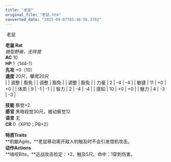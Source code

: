 ```yaml
---
title: "老鼠"
original_file: "老鼠.htm"
converted_date: "2025-09-07T05:46:56.370Z"
---
```


﻿ 老鼠   

****老鼠 Rat****  
*微型野兽，无阵营*  
**AC** 10  
**HP** 1（1d4-1）  
**先攻** +0（10）  
**速度** 20尺，攀爬20尺  
|  | 调整 | 豁免 |  | 调整 | 豁免 |  | 调整 | 豁免 |
| 力量 | 2 | -4 | -4 |  | 敏捷 | 11 | +0 | +0 |  | 体质 | 9 | -1 | -1 |
| 智力 | 2 | -4 | -4 |  | 感知 | 10 | +0 | +0 |  | 魅力 | 4 | -3 | -3 |

**技能** 察觉+2  
**感官** 黑暗视觉30尺，被动察觉12  
**语言** 无  
**CR** 0（XP10；PB+2）

****特质Traits****  
**机敏Agile。**老鼠移动离开敌人的触及时不会引发借机攻击。  
****动作Actions****  
**啃咬Bite。**近战攻击检定：+2，触及5尺。命中：1穿刺伤害。